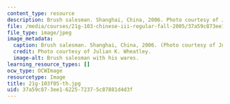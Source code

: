 ```yaml
---
content_type: resource
description: Brush salesman. Shanghai, China, 2006. Photo courtesy of Julian K. Wheatley.
file: /media/courses/21g-103-chinese-iii-regular-fall-2005/37a59c873ee1622572375c87881d4d3f_21g-103f05-th.jpg
file_type: image/jpeg
image_metadata:
  caption: Brush salesman. Shanghai, China, 2006. (Photo courtesy of Julian K. Wheatley.)
  credit: Photo courtesy of Julian K. Wheatley.
  image-alt: Brush salesman with his wares.
learning_resource_types: []
ocw_type: OCWImage
resourcetype: Image
title: 21g-103f05-th.jpg
uid: 37a59c87-3ee1-6225-7237-5c87881d4d3f
---
```

